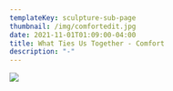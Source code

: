 ```yaml
---
templateKey: sculpture-sub-page
thumbnail: /img/comfortedit.jpg
date: 2021-11-01T01:09:00-04:00
title: What Ties Us Together - Comfort
description: "-"
---
```

![](/img/comfort2.jpg)